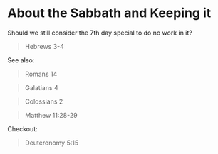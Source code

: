 # About the Sabbath and Keeping it

Should we still consider the 7th day special to do no work in it?

> Hebrews 3-4

See also:

> Romans 14

> Galatians 4

> Colossians 2

> Matthew 11:28-29

Checkout:

> Deuteronomy 5:15